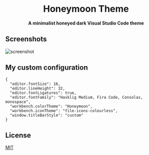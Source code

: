 <div align="center">
    <h1>Honeymoon Theme</h1>
    <strong>A minimalist honeyed dark Visual Studio Code theme</strong>
</div>

## Screenshots

![screenshot](https://user-images.githubusercontent.com/10498826/47871461-6e853e80-de0c-11e8-89b8-4938d21f7332.png)

## My custom configuration

```
{
  "editor.fontSize": 16,
  "editor.lineHeight": 32,
  "editor.fontLigatures": true,
  "editor.fontFamily": "Hasklig Medium, Fira Code, Consolas, monospace",
  "workbench.colorTheme": "Honeymoon",
  "workbench.iconTheme": "file-icons-colourless",
  "window.titleBarStyle": "custom"
}
```

## License

[MIT](./LICENSE "License MIT")
